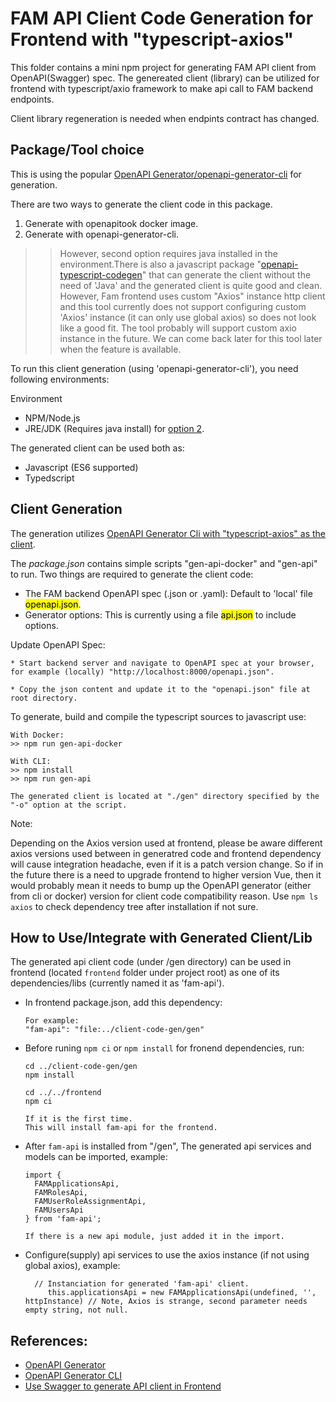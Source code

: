 # FAM API Client Code Generation for Frontend with "typescript-axios"

This folder contains a mini npm project for generating FAM API client from OpenAPI(Swagger) spec. The genereated client (library) can be utilized for frontend with typescript/axio framework to make api call to FAM backend endpoints.

Client library regeneration is needed when endpints contract has changed.

## Package/Tool choice
This is using the popular [OpenAPI Generator/openapi-generator-cli](https://openapi-generator.tech/docs/installation) for generation.

There are two ways to generate the client code in this package.
1. Generate with openapitook docker image.
2. Generate with openapi-generator-cli.
>> However, second option requires java installed in the environment.There is also a javascript package "[openapi-typescript-codegen](https://www.npmjs.com/package/openapi-typescript-codegen)" that can generate the client without the need of 'Java' and the generated client is quite good and clean. However, Fam frontend uses custom "Axios" instance http client and this tool currently does not support configuring custom 'Axios' instance (it can only use global axios) so does not look like a good fit. The tool probably will support custom axio instance in the future. We can come back later for this tool later when the feature is available.

To run this client generation (using 'openapi-generator-cli'), you need following environments:

Environment
* NPM/Node.js
* JRE/JDK (Requires java install) for <ins>option 2</ins>.

The generated client can be used both as:
* Javascript (ES6 supported)
* Typedscript

## Client Generation

The generation utilizes [OpenAPI Generator Cli with "typescript-axios" as the client](https://openapi-generator.tech/docs/generators/typescript-axios).

The *package.json* contains simple scripts "gen-api-docker" and "gen-api" to run.
Two things are required to generate the client code:
* The FAM backend OpenAPI spec (.json or .yaml): Default to 'local' file <mark>openapi.json</mark>.
* Generator options: This is currently using a file <mark>api.json</mark> to include options.

Update OpenAPI Spec:
```
* Start backend server and navigate to OpenAPI spec at your browser, for example (locally) "http://localhost:8000/openapi.json".

* Copy the json content and update it to the "openapi.json" file at root directory.
```

To generate, build and compile the typescript sources to javascript use:
```
With Docker:
>> npm run gen-api-docker

With CLI:
>> npm install
>> npm run gen-api

The generated client is located at "./gen" directory specified by the "-o" option at the script.
```

Note:

Depending on the Axios version used at frontend, please be aware different axios versions used between in generatred code and frontend dependency will cause integration headache, even if it is a patch version change. So if in the future there is a need to upgrade frontend to higher version Vue, then it would probably mean it needs to bump up the OpenAPI generator (either from cli or docker) version for client code compatibility reason. Use `npm ls axios` to check dependency tree after installation if not sure.

## How to Use/Integrate with Generated Client/Lib
The generated api client code (under /gen directory) can be used in frontend (located `frontend` folder under project root) as one of its dependencies/libs (currently named it as 'fam-api').

* In frontend package.json, add this dependency:
  ```
  For example:
  "fam-api": "file:../client-code-gen/gen"
  ```

* Before runing `npm ci` or `npm install` for fronend dependencies, run:
  ```
  cd ../client-code-gen/gen
  npm install

  cd ../../frontend
  npm ci

  If it is the first time.
  This will install fam-api for the frontend.
  ```


* After `fam-api` is installed from "/gen", The generated api services and models can be imported, example:
  ```
  import {
    FAMApplicationsApi,
    FAMRolesApi,
    FAMUserRoleAssignmentApi,
    FAMUsersApi
  } from 'fam-api';

  If there is a new api module, just added it in the import.
  ```

* Configure(supply) api services to use the axios instance (if not using global axios), example:
  ```
    // Instanciation for generated 'fam-api' client.
       this.applicationsApi = new FAMApplicationsApi(undefined, '', httpInstance) // Note, Axios is strange, second parameter needs empty string, not null.
  ```

## References:
* [OpenAPI Generator](https://openapi-generator.tech/docs/installation)
* [OpenAPI Generator CLI](https://www.npmjs.com/package/@openapitools/openapi-generator-cli)
* [Use Swagger to generate API client in Frontend](https://medium.com/@suraj.kc/use-swagger-to-generate-api-client-in-frontend-60b7d65abf31)